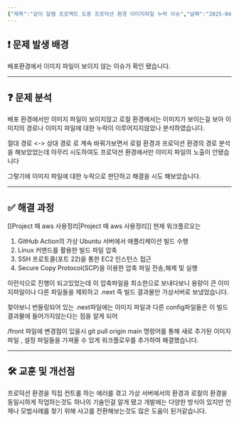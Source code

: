 ```yaml
---
{"제목":"같이 달램 프로젝트 도중 프로덕션 환경 이미지파일 누락 이슈","날짜":"2025-04-28","tags":["Deploy","Project","Issue"],"dg-publish":true,"permalink":"/이슈/같이 달램 프로젝트 도중 프로덕션 환경 이미지파일 누락 이슈/","dgPassFrontmatter":true,"created":"2025-04-28T12:42:01.259+09:00","updated":"2025-05-09T12:35:09.705+09:00"}
---
```


## ❗ **문제 발생 배경** 

배포환경에서 이미지 파일이 보이지 않는 이슈가 확인 됐습니다.

---
## ❓ **문제 분석** 

배포 환경에서만 이미지 파일이 보이지않고 로컬 환경에서는 이미지가 보이는걸 보아 이미지의 경로나 이미지 파일에 대한 누락이 이루어지지않았나 분석하였습니다.

절대 경로 <-> 상대 경로 로 계속 바꿔가보면서 로컬 환경과 프로덕션 환경의 경로 분석을 해보았었는데 아무리 시도하여도 프로덕션 환경에서만 이미지 파일의 노출이 안됐습니다

그렇기에 이미지 파일에 대한 누락으로 판단하고 해결을 시도 해보았습니다.

----
## ✅ **해결 과정** 
[[Project 때 aws 사용정리\|Project 때 aws 사용정리]]
현재 워크플르오는

1. GitHub Action의 가상 Ubuntu 서버에서 애플리케이션 빌드 수행
2. Linux 커맨드를 활용한 빌드 파일 압축
3. SSH 프로토콜(포트 22)을 통한 EC2 인스턴스 접근
4. Secure Copy Protocol(SCP)을 이용한 압축 파일 전송,해제 및 실행

이런식으로 진행이 되고있었는데 이 압축파일을 최소한으로 보내다보니 용량이 큰 이미지파일이나 다른 파일들을 제외하고 .next 즉 빌드 결과물만 가상서버로 보냈었습니다. 

찾아보니 번들링되어 있는 .next파일에는 이미지 파일과 다른 config파일들은 이 빌드 결과물에 들어가지않는다는 점을 알게 되어

/front 파일에 변경점이 있을시 git pull origin main 명령어를 통해 새로 추가된 이미지 파일 , 설정 파일들을 가져올 수 있게 워크플로우를 추가하여 해결했습니다.

---
## 🛠️ **교훈 및 개선점**

프로덕션 환경을 직접 컨트롤 하는 에러를 겪고 가상 서버에서의 환경과 로컬의 환경을 동일시하게 작업하는것도 하나의 기술인걸 알게 됐고 개발에는 다양한 방식이 있지만 언제나 모범사례를 찾기 위해 사고를 전환해보는것도 많은 도움이 된거같습니다.

